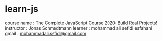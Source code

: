 # learn-js
course name : The Complete JavaScript Course 2020: Build Real Projects!
instructor :  Jonas Schmedtmann
learner : mohammad ali sefidi esfahani
gmail : mohammadali.sefidi@gmail.com
